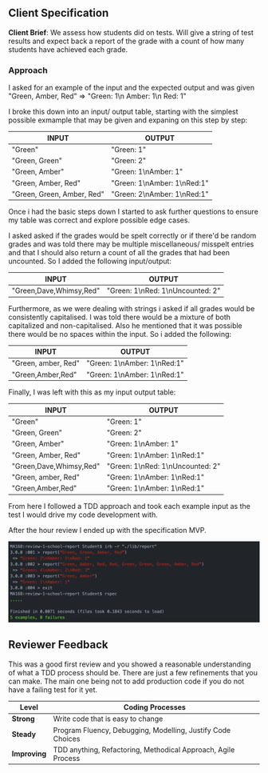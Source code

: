 

## Client Specification

**Client Brief**: We assess how students did on tests. Will give a string of test results and expect back a report of the grade with a count of how many students have achieved each grade.

### Approach

I asked for an example of the input and the expected output and was given "Green, Amber, Red" ⇒ "Green: 1\n Amber: 1\n Red: 1"

I broke this down into an input/ output table, starting with the simplest possible exmample that may be given and expaning on this step by step:


|           INPUT            |        OUTPUT      |
| -------------------------- | ----------------- |
|"Green"                     |     "Green: 1" |
|"Green, Green"               |      "Green: 2" |
|"Green, Amber"              |     "Green: 1\nAmber: 1" |
|"Green, Amber, Red"         |     "Green: 1\nAmber: 1\nRed:1" |
|"Green, Green, Amber, Red"   |     "Green: 2\nAmber: 1\nRed:1" |


Once i had the basic steps down I started to ask further questions to ensure my table was correct and explore possible edge cases.

I asked asked if the grades would be spelt correctly or if there'd be random grades and was told there may be multiple miscellaneous/ misspelt entries and that I should also return a count of all the grades that had been uncounted. So I added the following input/output:

|           INPUT            |        OUTPUT      |
| -------------------------- | ----------------- |
|"Green,Dave,Whimsy,Red"     |     "Green: 1\nRed: 1\nUncounted: 2" |

Furthermore, as we were dealing with strings i asked if all grades would be consistently capitalised. I was told there would be a mixture of both capitalized and non-capitalised. Also he mentioned that it was possible there would be no spaces within the input. So i added the following:

|           INPUT            |        OUTPUT      |
| -------------------------- | ----------------- |
|"Green, amber, Red"          |      "Green: 1\nAmber: 1\nRed:1" |
"Green,Amber,Red"          |     "Green: 1\nAmber: 1\nRed:1" |


Finally, I was left with this as my input output table:

|           INPUT            |        OUTPUT      |
| -------------------------- | ----------------- |
|"Green"                      |      "Green: 1"|
|"Green, Green"               |      "Green: 2"|
|"Green, Amber"               |      "Green: 1\nAmber: 1"|
|"Green, Amber, Red"          |      "Green: 1\nAmber: 1\nRed:1"|
|"Green,Dave,Whimsy,Red"      |      "Green: 1\nRed: 1\nUncounted: 2"|
|"Green, amber, Red"          |      "Green: 1\nAmber: 1\nRed:1"|
|"Green,Amber,Red"           |     "Green: 1\nAmber: 1\nRed:1" |

From here I followed a TDD approach and took each example input as the test I would drive my code development with.

After the hour review I ended up with the specification MVP.

![](assets/README-0f8f3ad5.png)

## Reviewer Feedback

This was a good first review and you showed a reasonable
understanding of what a TDD process should be. There are just a few
refinements that you can make. The main one being not to add production code
if you do not have a failing test for it yet.

|Level               |        Coding Processes|
| -------------------------- | ----------------- |
|**Strong** | Write code that is easy to change |
| **Steady** | Program Fluency, Debugging, Modelling, Justify Code Choices |
| **Improving** | TDD anything, Refactoring, Methodical Approach, Agile Process|
